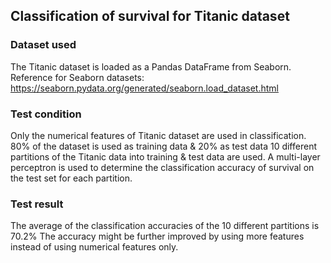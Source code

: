 ## Classification of survival for Titanic dataset

### Dataset used
The Titanic dataset is loaded as a Pandas DataFrame from Seaborn. 
Reference for Seaborn datasets:
https://seaborn.pydata.org/generated/seaborn.load_dataset.html

### Test condition
Only the numerical features of Titanic dataset are used in classification.
80% of the dataset is used as training data & 20% as test data
10 different partitions of the Titanic data into training & test data are used.
A multi-layer perceptron is used to determine the classification accuracy of survival on the 
test set for each partition.

### Test result
The average of the classification accuracies of the 10 different partitions is 70.2%
The accuracy might be further improved by using more features instead of using numerical features 
only. 
  
  
